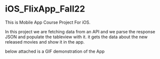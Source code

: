 # iOS_FlixApp_Fall22

This is Mobile App Course Project For iOS. 

In this project we are fetching data from an API and we parse the response JSON and populate
the tableview with it. it gets the data about the new released movies and show it in the app. 

below attached is a GIF demonstration of the App

<blockquote class="imgur-embed-pub" lang="en" data-id="a/zbBlXdZ" data-context="false" ><a href="//imgur.com/a/zbBlXdZ"></a></blockquote><script async src="//s.imgur.com/min/embed.js" charset="utf-8"></script>
